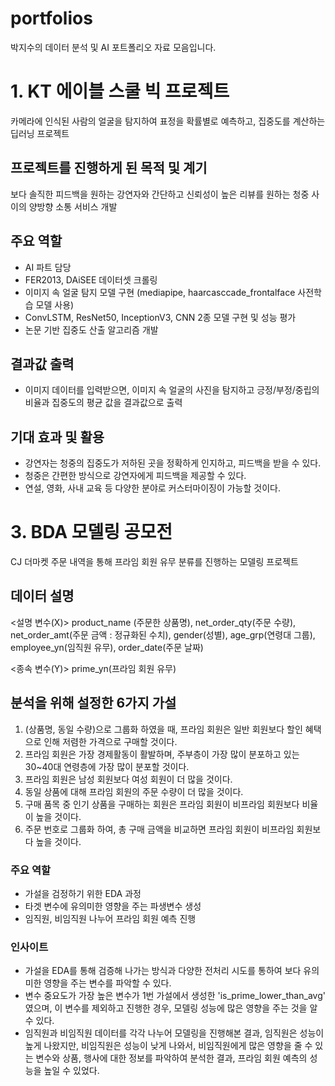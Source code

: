 # portfolios
박지수의 데이터 분석 및 AI 포트폴리오 자료 모음입니다.

# 1. KT 에이블 스쿨 빅 프로젝트
카메라에 인식된 사람의 얼굴을 탐지하여 표정을 확률별로 예측하고, 집중도를 계산하는 딥러닝 프로젝트

## 프로젝트를 진행하게 된 목적 및 계기
보다 솔직한 피드백을 원하는 강연자와 간단하고 신뢰성이 높은 리뷰를 원하는 청중 사이의 양방향 소통 서비스 개발

## 주요 역할
* AI 파트 담당
* FER2013, DAiSEE 데이터셋 크롤링
* 이미지 속 얼굴 탐지 모델 구현 (mediapipe, haarcasccade_frontalface 사전학습 모델 사용)
* ConvLSTM, ResNet50, InceptionV3, CNN 2종 모델 구현 및 성능 평가
* 논문 기반 집중도 산출 알고리즘 개발

## 결과값 출력
* 이미지 데이터를 입력받으면, 이미지 속 얼굴의 사진을 탐지하고 긍정/부정/중립의 비율과 집중도의 평균 값을 결과값으로 출력

## 기대 효과 및 활용
* 강연자는 청중의 집중도가 저하된 곳을 정확하게 인지하고, 피드백을 받을 수 있다.
* 청중은 간편한 방식으로 강연자에게 피드백을 제공할 수 있다.
* 연설, 영화, 사내 교육 등 다양한 분야로 커스터마이징이 가능할 것이다.


# 3. BDA 모델링 공모전
CJ 더마켓 주문 내역을 통해 프라임 회원 유무 분류를 진행하는 모델링 프로젝트

## 데이터 설명

<설명 변수(X)>
product_name (주문한 상품명), net_order_qty(주문 수량), net_order_amt(주문 금액 : 정규화된 수치),
gender(성별), age_grp(연령대 그룹), employee_yn(임직원 유무), order_date(주문 날짜)

<종속 변수(Y)>
prime_yn(프라임 회원 유무)

## 분석을 위해 설정한 6가지 가설
1) (상품명, 동일 수량)으로 그룹화 하였을 때, 프라임 회원은 일반 회원보다 할인 혜택으로 인해 저렴한 가격으로 구매할 것이다.
2) 프라임 회원은 가장 경제활동이 활발하며, 주부층이 가장 많이 분포하고 있는 30~40대 연령층에 가장 많이 분포할 것이다.
3) 프라임 회원은 남성 회원보다 여성 회원이 더 많을 것이다.
4) 동일 상품에 대해 프라임 회원의 주문 수량이 더 많을 것이다.
5) 구매 품목 중 인기 상품을 구매하는 회원은 프라임 회원이 비프라임 회원보다 비율이 높을 것이다.
6) 주문 번호로 그룹화 하여, 총 구매 금액을 비교하면 프라임 회원이 비프라임 회원보다 높을 것이다.

### 주요 역할
* 가설을 검정하기 위한 EDA 과정
* 타겟 변수에 유의미한 영향을 주는 파생변수 생성
* 임직원, 비임직원 나누어 프라임 회원 예측 진행

### 인사이트
* 가설을 EDA를 통해 검증해 나가는 방식과 다양한 전처리 시도를 통하여 보다 유의미한 영향을 주는 변수를 파악할 수 있다.
* 변수 중요도가 가장 높은 변수가 1번 가설에서 생성한 'is_prime_lower_than_avg' 였으며, 이 변수를 제외하고 진행한 경우, 모델링 성능에 많은 영향을 주는 것을 알 수 있다.
* 임직원과 비임직원 데이터를 각각 나누어 모델링을 진행해본 결과, 임직원은 성능이 높게 나왔지만, 비임직원은 성능이 낮게 나와서, 비임직원에게 많은 영향을 줄 수 있는 변수와 상품, 행사에 대한 정보를 파악하여 분석한 결과, 프라임 회원 예측의 성능을 높일 수 있었다.
